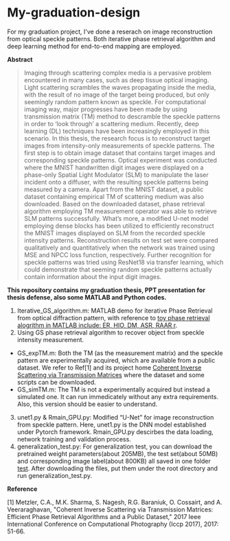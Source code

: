 # My-graduation-design
For my graduation project, I've done a reserach on image reconstruction from optical speckle patterns. Both iterative phase retrieval algorithm and deep learning method for end-to-end mapping are employed.

**Abstract** 
>Imaging through scattering complex media is a pervasive problem encountered in many cases, such as deep tissue optical imaging. Light scattering scrambles the waves propagating inside the media, with the result of no image of the target being produced, but only seemingly random pattern known as speckle. For computational imaging way, major progresses have been made by using transmission matrix (TM) method to descramble the speckle patterns in order to ‘look through’ a scattering medium. Recently, deep learning (DL) techniques have been increasingly employed in this scenario. In this thesis, the research focus is to reconstruct target images from intensity-only measurements of speckle patterns. The first step is to obtain image dataset that contains target images and corresponding speckle patterns. Optical experiment was conducted where the MNIST handwritten digit images were displayed on a phase-only Spatial Light Modulator (SLM) to manipulate the laser incident onto a diffuser, with the resulting speckle patterns being measured by a camera. Apart from the MNIST dataset, a public dataset containing empirical TM of scattering medium was also downloaded. Based on the downloaded dataset, phase retrieval algorithm employing TM measurement operator was able to retrieve SLM patterns successfully. What’s more, a modified U-net model employing dense blocks has been utilized to efficiently reconstruct the MNIST images displayed on SLM from the recorded speckle intensity patterns. Reconstruction results on test set were compared qualitatively and quantitatively when the network was trained using MSE and NPCC loss function, respectively. Further recognition for speckle patterns was tried using ResNet18 via transfer learning, which could demonstrate that seeming random speckle patterns actually contain information about the input digit images.

**This repository contains my graduation thesis, PPT presentation for thesis defense, also some MATLAB and Python codes.**
1. Iterative_GS_algorithm.m: MATLAB demo for iterative Phase Retrieval from optical diffraction pattern, with reference to [toy phase retrieval alogrithm in MATLAB include: ER, HIO, DM, ASR, RAAR r](https://github.com/necroen/toy_pr).
2. Using GS phase retrieval algorithm to recover object from speckle intensity measurement.
- GS_expTM.m: Both the TM (as the measurement matrix) and the speckle pattern are experimentally acquired, which are available from a public dataset. We refer to Ref[1] and its project home [Coherent Inverse Scattering via Transmission Matrices](http://compphotolab.northwestern.edu/project/transmissionmatrices/) where the dataset and some scripts can be downloaded.
- GS_simTM.m: The TM is not a experimentally acquired but instead a simulated one. It can run immedicately without any extra requirements. Also, this version should be easier to understand.

3. unet1.py & Rmain_GPU.py: Modified “U-Net” for image reconstruction from speckle pattern. Here, unet1.py is the DNN model established under Pytorch framework. Rmain_GPU.py descirbes the data loading, network training and validation process. 
4. generalization_test.py: For generalization test, you can download the pretrained weight parameters(about 205MB), the test set(about 50MB) and corresponding image label(about 800KB) all saved in one folder [test](https://pan.baidu.com/s/1AxmDbcCSw8dAojpH5Skigw). After downloading the files, put them under the root directory and run generalization_test.py.










**Reference**

[1] Metzler, C.A., M.K. Sharma, S. Nagesh, R.G. Baraniuk, O. Cossairt, and A. Veeraraghavan, "Coherent Inverse Scattering via Transmission Matrices: Efficient Phase Retrieval Algorithms and a Public Dataset," 2017 Ieee International Conference on Computational Photography (Iccp 2017), 2017: 51-66.
